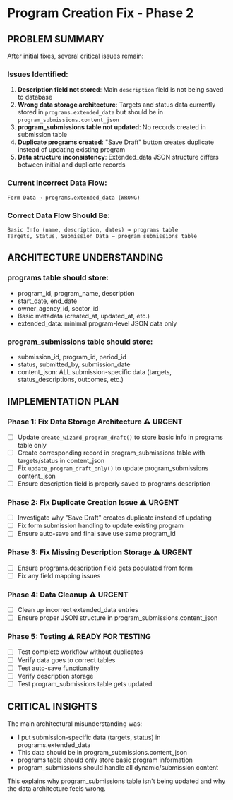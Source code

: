 # Program Creation Fix - Phase 2

## PROBLEM SUMMARY

After initial fixes, several critical issues remain:

### Issues Identified:
1. **Description field not stored**: Main `description` field is not being saved to database
2. **Wrong data storage architecture**: Targets and status data currently stored in `programs.extended_data` but should be in `program_submissions.content_json`
3. **program_submissions table not updated**: No records created in submission table
4. **Duplicate programs created**: "Save Draft" button creates duplicate instead of updating existing program
5. **Data structure inconsistency**: Extended_data JSON structure differs between initial and duplicate records

### Current Incorrect Data Flow:
```
Form Data → programs.extended_data (WRONG)
```

### Correct Data Flow Should Be:
```
Basic Info (name, description, dates) → programs table
Targets, Status, Submission Data → program_submissions table
```

## ARCHITECTURE UNDERSTANDING

### programs table should store:
- program_id, program_name, description
- start_date, end_date
- owner_agency_id, sector_id
- Basic metadata (created_at, updated_at, etc.)
- extended_data: minimal program-level JSON data only

### program_submissions table should store:
- submission_id, program_id, period_id
- status, submitted_by, submission_date
- content_json: ALL submission-specific data (targets, status_descriptions, outcomes, etc.)

## IMPLEMENTATION PLAN

### Phase 1: Fix Data Storage Architecture ⚠️ URGENT
- [ ] Update `create_wizard_program_draft()` to store basic info in programs table only
- [ ] Create corresponding record in program_submissions table with targets/status in content_json
- [ ] Fix `update_program_draft_only()` to update program_submissions content_json
- [ ] Ensure description field is properly saved to programs.description

### Phase 2: Fix Duplicate Creation Issue ⚠️ URGENT  
- [ ] Investigate why "Save Draft" creates duplicate instead of updating
- [ ] Fix form submission handling to update existing program
- [ ] Ensure auto-save and final save use same program_id

### Phase 3: Fix Missing Description Storage ⚠️ URGENT
- [ ] Ensure programs.description field gets populated from form
- [ ] Fix any field mapping issues

### Phase 4: Data Cleanup ⚠️ URGENT
- [ ] Clean up incorrect extended_data entries
- [ ] Ensure proper JSON structure in program_submissions.content_json

### Phase 5: Testing ⚠️ READY FOR TESTING
- [ ] Test complete workflow without duplicates
- [ ] Verify data goes to correct tables
- [ ] Test auto-save functionality
- [ ] Verify description storage
- [ ] Test program_submissions table gets updated

## CRITICAL INSIGHTS

The main architectural misunderstanding was:
- I put submission-specific data (targets, status) in programs.extended_data
- This data should be in program_submissions.content_json
- programs table should only store basic program information
- program_submissions should handle all dynamic/submission content

This explains why program_submissions table isn't being updated and why the data architecture feels wrong.
